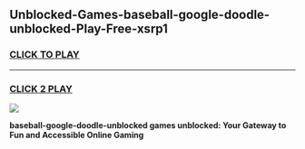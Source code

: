 
## Unblocked-Games-baseball-google-doodle-unblocked-Play-Free-xsrp1
<h3>
<a href="https://premium76.site?title=baseball-google-doodle-unblocked&ref=23A">CLICK TO PLAY</a></h3>
<hr>

<h3>
<a href="https://premium76.site?title=baseball-google-doodle-unblocked&ref=23A">CLICK 2 PLAY</a>
  
</h3>

<a href="https://premium76.site?title=baseball-google-doodle-unblocked&ref=23A"><img src="https://clearcache.store/games.png"></a>


**baseball-google-doodle-unblocked games unblocked: Your Gateway to Fun and Accessible Online Gaming**
